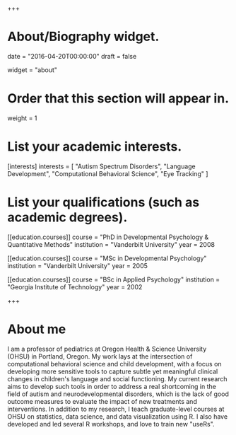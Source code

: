 +++
# About/Biography widget.

date = "2016-04-20T00:00:00"
draft = false

widget = "about"

# Order that this section will appear in.
weight = 1

# List your academic interests.
[interests]
  interests = [
    "Autism Spectrum Disorders",
    "Language Development",
    "Computational Behavioral Science",
    "Eye Tracking"
  ]

# List your qualifications (such as academic degrees).
[[education.courses]]
  course = "PhD in Developmental Psychology & Quantitative Methods"
  institution = "Vanderbilt University"
  year = 2008

[[education.courses]]
  course = "MSc in Developmental Psychology"
  institution = "Vanderbilt University"
  year = 2005

[[education.courses]]
  course = "BSc in Applied Psychology"
  institution = "Georgia Institute of Technology"
  year = 2002
 
+++

# About me

I am a professor of pediatrics at Oregon Health & Science University (OHSU) in Portland, Oregon. My work lays at the intersection of computational behavioral science and child development, with a focus on developing more sensitive tools to capture subtle yet meaningful clinical changes in children's language and social functioning. My current research aims to develop such tools in order to address a real shortcoming in the field of autism and neurodevelopmental disorders, which is the lack of good outcome measures to evaluate the impact of new treatments and interventions. In addition to my research, I teach graduate-level courses at OHSU on statistics, data science, and data visualization using R. I also have developed and led several R workshops, and love to train new "useRs".

